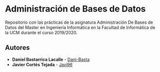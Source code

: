 # Administración de Bases de Datos
Repositorio con las prácticas de la asignatura Administración De Bases de Datos del Master en Ingeniería Informática en la Facultad de Informática de la UCM durante el curso 2019/2020.

## Autores

* **Daniel Bastarrica Lacalle** - [Dani-Basta](https://github.com/Dani-Basta)
* **Javier Cortés Tejada** - [Javi96](https://github.com/Javi96)
